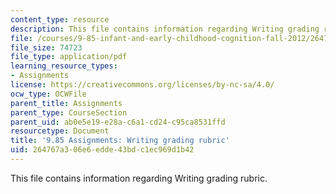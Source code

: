 ```yaml
---
content_type: resource
description: This file contains information regarding Writing grading rubric.
file: /courses/9-85-infant-and-early-childhood-cognition-fall-2012/264767a306e6edde43bdc1ec969d1b42_MIT9_85F12_rubric.pdf
file_size: 74723
file_type: application/pdf
learning_resource_types:
- Assignments
license: https://creativecommons.org/licenses/by-nc-sa/4.0/
ocw_type: OCWFile
parent_title: Assignments
parent_type: CourseSection
parent_uid: ab0e5e19-e28a-c6a1-cd24-c95ca8531ffd
resourcetype: Document
title: '9.85 Assignments: Writing grading rubric'
uid: 264767a3-06e6-edde-43bd-c1ec969d1b42
---
```

This file contains information regarding Writing grading rubric.